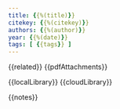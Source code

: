 ```yaml
---
title: {{%(title)}}
citekey: {{%(citekey)}}
authors: {{%(author)}}
year: {{%(date)}}
tags: [ {{tags}} ]
---
```


{{related}}
{{pdfAttachments}}

{{localLibrary}}
{{cloudLibrary}}

{{notes}}
